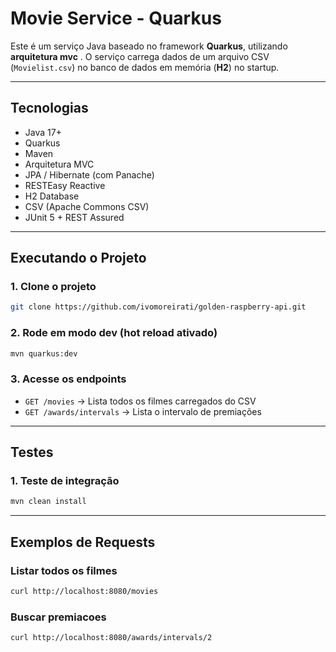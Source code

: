 # Movie Service - Quarkus

Este é um serviço Java baseado no framework **Quarkus**, utilizando **arquitetura mvc** . O serviço carrega dados de um arquivo CSV (`Movielist.csv`) no banco de dados em memória (**H2**) no startup.

---

## Tecnologias

- Java 17+
- Quarkus
- Maven
- Arquitetura MVC
- JPA / Hibernate (com Panache)
- RESTEasy Reactive
- H2 Database
- CSV (Apache Commons CSV)
- JUnit 5 + REST Assured

---

## Executando o Projeto

### 1. Clone o projeto

```bash
git clone https://github.com/ivomoreirati/golden-raspberry-api.git
```

### 2. Rode em modo dev (hot reload ativado)

```bash
mvn quarkus:dev
```

### 3. Acesse os endpoints

- `GET /movies` → Lista todos os filmes carregados do CSV
- `GET /awards/intervals` → Lista o intervalo de premiações

---

## Testes

### 1. Teste de integração

```bash
mvn clean install
```
---

##  Exemplos de Requests

###  Listar todos os filmes

```bash
curl http://localhost:8080/movies
```

### Buscar premiacoes

```bash
curl http://localhost:8080/awards/intervals/2
```